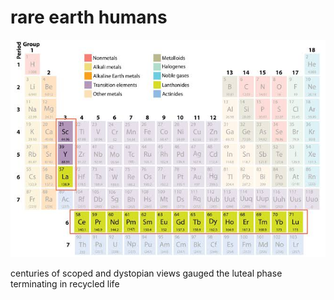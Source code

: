 # rare earth humans
![rare earth humans](images/rare%20earth%20humans.jpeg)

centuries of 
scoped and 
dystopian views
gauged the
luteal phase
terminating in
recycled life
